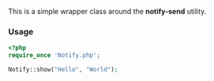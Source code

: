This is a simple wrapper class around the **notify-send** utility.

### Usage
```php
<?php
require_once 'Notify.php';

Notify::show("Hello", "World");
```
